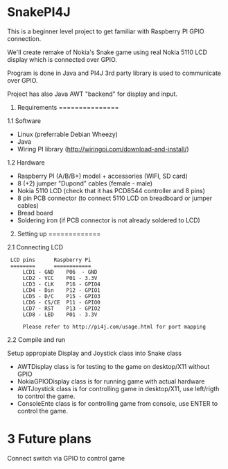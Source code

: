 SnakePI4J
=========
This is a beginner level project to get familiar with Raspberry PI GPIO connection.

We'll create remake of Nokia's Snake game using real Nokia 5110 LCD display which
is connected over GPIO. 

Program is done in Java and PI4J 3rd party library is used to communicate over GPIO.

Project has also Java AWT "backend" for display and input.

1. Requirements
===============

1.1 Software
  
  - Linux (preferrable Debian Wheezy)
  - Java 
  - Wiring PI library (http://wiringpi.com/download-and-install/)
  
1.2 Hardware
  
  - Raspberry PI (A/B/B+) model + accessories (WIFI, SD card)
  - 8 (+2) jumper "Dupond" cables (female - male)
  - Nokia 5110 LCD (check that it has PCD8544 controller and 8 pins)
  - 8 pin PCB connector (to connect 5110 LCD on breadboard or jumper cables)
  - Bread board
  - Soldering iron (if PCB connector is not already soldered to LCD)
  
2. Setting up
=============

2.1 Connecting LCD

     LCD pins      Raspberry Pi
     ========      ============
		 LCD1 - GND    P06  - GND
		 LCD2 - VCC    P01 - 3.3V
		 LCD3 - CLK    P16 - GPIO4
		 LCD4 - Din    P12 - GPIO1
		 LCD5 - D/C    P15 - GPIO3
		 LCD6 - CS/CE  P11 - GPIO0
		 LCD7 - RST    P13 - GPIO2
		 LCD8 - LED    P01 - 3.3V 
		 
		 Please refer to http://pi4j.com/usage.html for port mapping
		 
2.2 Compile and run

  Setup appropiate Display and Joystick class into Snake class
  
  - AWTDisplay class is for testing to the game on desktop/X11 without GPIO
  - NokiaGPIODisplay class is for running game with actual hardware
  - AWTJoystick class is for controlling game in desktop/X11, use left/rigth to control the game.
  - ConsoleEnte class is for controlling game from console, use ENTER to control the game.
  
3 Future plans
==============

  Connect switch via GPIO to control game





